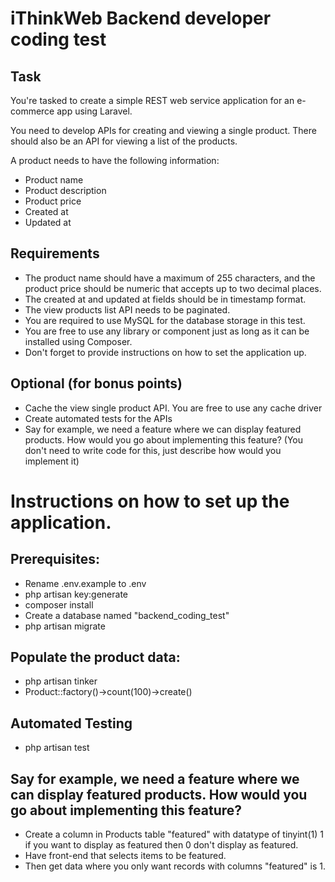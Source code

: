 # iThinkWeb Backend developer coding test

## Task
You're tasked to create a simple REST web service application for an e-commerce app using Laravel.

You need to develop APIs for creating and viewing a single product. There should also be an API for viewing a list of the products.

A product needs to have the following information:

- Product name
- Product description
- Product price
- Created at
- Updated at

## Requirements
- The product name should have a maximum of 255 characters, and the product price should be numeric that accepts up to two decimal places.
- The created at and updated at fields should be in timestamp format.
- The view products list API needs to be paginated.
- You are required to use MySQL for the database storage in this test.
- You are free to use any library or component just as long as it can be installed using Composer.
- Don't forget to provide instructions on how to set the application up.

## Optional (for bonus points)
- Cache the view single product API. You are free to use any cache driver
- Create automated tests for the APIs
- Say for example, we need a feature where we can display featured products. How would you go about implementing this feature? (You don't need to write code for this, just describe how would you implement it)


# Instructions on how to set up the application.
## Prerequisites:
- Rename .env.example to .env
- php artisan key:generate
- composer install
- Create a database named "backend_coding_test"
- php artisan migrate

## Populate the product data:
- php artisan tinker
- Product::factory()->count(100)->create()

## Automated Testing
- php artisan test

## Say for example, we need a feature where we can display featured products. How would you go about implementing this feature?
- Create a column in Products table "featured" with datatype of tinyint(1) 1 if you want to display as featured then 0 don't display as featured.
- Have front-end that selects items to be featured.
- Then get data where you only want records with columns "featured" is 1.

